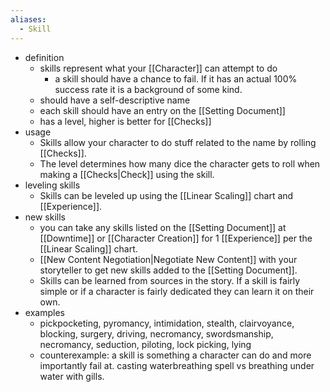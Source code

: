 ```yaml
---
aliases:
  - Skill
---
```

- definition
	- skills represent what your [[Character]] can attempt to do
		- a skill should have a chance to fail. If it has an actual 100% success rate it is a background of some kind.
	- should have a self-descriptive name
	- each skill should have an entry on the [[Setting Document]]
	- has a level, higher is better for [[Checks]]
- usage
	- Skills allow your character to do stuff related to the name by rolling [[Checks]].
	- The level determines how many dice the character gets to roll when making a [[Checks|Check]] using the skill.
- leveling skills
	- Skills can be leveled up using the [[Linear Scaling]] chart and [[Experience]].
- new skills
	- you can take any skills listed on the [[Setting Document]] at [[Downtime]] or [[Character Creation]] for 1 [[Experience]] per the [[Linear Scaling]] chart.
	- [[New Content Negotiation|Negotiate New Content]] with your storyteller to get new skills added to the [[Setting Document]]. 
	- Skills can be learned from sources in the story. If a skill is fairly simple or if a character is fairly dedicated they can learn it on their own.
- examples
	- pickpocketing, pyromancy, intimidation, stealth, clairvoyance, blocking, surgery, driving, necromancy, swordsmanship, necromancy, seduction, piloting, lock picking, lying
	- counterexample: a skill is something a character can do and more importantly fail at. casting waterbreathing spell vs breathing under water with gills.